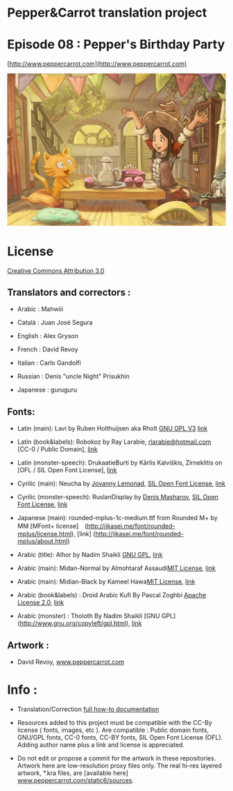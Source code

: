 # Pepper&Carrot translation project
# Episode 08 : Pepper's Birthday Party

[http://www.peppercarrot.com](http://www.peppercarrot.com)

![alt tag](gfx_Pepper-and-Carrot_by-David-Revoy_E08.png)


License
=======

[Creative Commons Attribution 3.0](https://creativecommons.org/licenses/by/3.0/)

## Translators and correctors :

* Arabic     : Mahwiii

* Català     : Juan José Segura

* English    : Alex Gryson

* French     : David Revoy

* Italian    : Carlo Gandolfi

* Russian    : Denis "uncle Night" Prisukhin

* Japanese   : guruguru


## Fonts:

* Latin (main): Lavi by Ruben Holthuijsen aka Rholt [GNU GPL V3](http://www.gnu.org/copyleft/gpl.html) [link](http://www.dafont.com/lavi.font)

* Latin (book&labels): Robokoz  by Ray Larabie, rlarabie@hotmail.com [CC-0 / Public Domain], [link](http://dafont.me/view_file/175/UmVhZF9NZS50eHQ=/read_me.txt)

* Latin (monster-speech): DrukaatieBurti  by Kārlis Kalviškis, Zirneklitis on [OFL / SIL Open Font License], [link](http://openfontlibrary.org/en/font/drukaatieburti)

* Cyrilic (main): Neucha by [Jovanny Lemonad](https://plus.google.com/115426726897976242009/about), [SIL Open Font License](http://scripts.sil.org/OFL), [link](https://www.google.com/fonts/specimen/Neucha)

* Cyrilic (monster-speech): RuslanDisplay by [Denis Masharov](https://plus.google.com/106558435145097149719/about), [SIL Open Font License](http://scripts.sil.org/OFL), [link](https://www.google.com/fonts/specimen/Ruslan+Display)

* Japanese (main): rounded-mplus-1c-medium.ttf from Rounded M+ by MM [MFont+ license]　(http://jikasei.me/font/rounded-mplus/license.html), [link] (http://jikasei.me/font/rounded-mplus/about.html)

* Arabic (title): Alhor by Nadim Shaikli [GNU GPL](http://www.gnu.org/copyleft/gpl.html), [link](http://openfontlibrary.org/en/font/alhor)

* Arabic (main): Midan-Normal by Almohtaraf Assaudi[MIT License](http://opensource.org/licenses/mit-license.php), [link](http://openfontlibrary.org/en/font/midan-normal) 

* Arabic (main): Midian-Black by Kameel Hawa[MIT License](http://opensource.org/licenses/mit-license.php), [link](http://openfontlibrary.org/en/font/midan-black)

* Arabic (book&labels) : Droid Arabic Kufi By Pascal Zoghbi [Apache License 2.0]( http://www.apache.org/licenses/LICENSE-2.0), [link]( http://www.fontsc.com/font/droid-arabic-kufi)

* Arabic (monster) : Tholoth By Nadim Shaikli [GNU GPL] (http://www.gnu.org/copyleft/gpl.html), [link](http://openfontlibrary.org/en/font/tholoth)


## Artwork :

* David Revoy, www.peppercarrot.com


Info :
=======

- Translation/Correction [full how-to documentation](http://www.peppercarrot.com/fr/article267/how-to-add-a-translation-or-a-correction)

- Resources added to this project must be compatible with the CC-By license ( fonts, images, etc ). Are compatible : Public domain fonts, GNU/GPL fonts, CC-0 fonts, CC-BY fonts, SIL Open Font License (OFL). Adding author name plus a link and license is appreciated.

- Do not edit or propose a commit for the artwork in these repositories. Artwork here are low-resolution proxy files only. The real hi-res layered artwork,  *.kra files, are [available here] www.peppercarrot.com/static6/sources.
